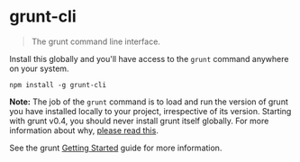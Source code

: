# grunt-cli
> The grunt command line interface.

Install this globally and you'll have access to the `grunt` command anywhere on your system.

```shell
npm install -g grunt-cli
```

**Note:** The job of the `grunt` command is to load and run the version of grunt you have installed locally to your project, irrespective of its version.  Starting with grunt v0.4, you should never install grunt itself globally.  For more information about why, [please read this](http://blog.nodejs.org/2011/03/23/npm-1-0-global-vs-local-installation).

See the grunt [Getting Started](http://gruntjs.com/getting-started) guide for more information.
